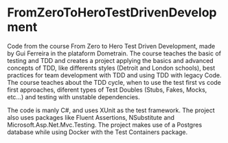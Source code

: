 # FromZeroToHeroTestDrivenDevelopment

Code from the course From Zero to Hero Test Driven Development, made by Gui Ferreira in the plataform Dometrain. The course teaches the basic of testing and TDD and creates a project applying the basics and advanced concepts of TDD, like differents styles (Detroit and London schools), best practices for team development with TDD and using TDD with legacy Code.
The course teaches about the TDD cycle, when to use the test first vs code first approaches, diferent types of Test Doubles (Stubs, Fakes, Mocks, etc...) and testing with unstable dependencies.

The code is manly C#, and uses XUnit as the test framework. The project also uses packages like Fluent Assertions, NSubstitute and Microsoft.Asp.Net.Mvc.Testing.
The project makes use of a Postgres database while using Docker with the Test Containers package.
